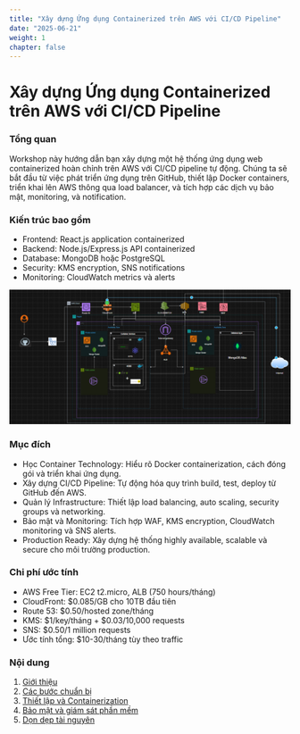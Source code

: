 ```yaml
---
title: "Xây dựng Ứng dụng Containerized trên AWS với CI/CD Pipeline"
date: "2025-06-21"
weight: 1
chapter: false
---
```


# Xây dựng Ứng dụng Containerized trên AWS với CI/CD Pipeline

### Tổng quan

Workshop này hướng dẫn bạn xây dựng một hệ thống ứng dụng web containerized hoàn chỉnh trên AWS với CI/CD pipeline tự động. Chúng ta sẽ bắt đầu từ việc phát triển ứng dụng trên GitHub, thiết lập Docker containers, triển khai lên AWS thông qua load balancer, và tích hợp các dịch vụ bảo mật, monitoring, và notification.

### Kiến trúc bao gồm

- Frontend: React.js application containerized
- Backend: Node.js/Express.js API containerized
- Database: MongoDB hoặc PostgreSQL
- Security: KMS encryption, SNS notifications
- Monitoring: CloudWatch metrics và alerts

![ConnectPrivate](/images/WorkShop_Architecture.png)

### Mục đích

- Học Container Technology: Hiểu rõ Docker containerization, cách đóng gói và triển khai ứng dụng.
- Xây dựng CI/CD Pipeline: Tự động hóa quy trình build, test, deploy từ GitHub đến AWS.
- Quản lý Infrastructure: Thiết lập load balancing, auto scaling, security groups và networking.
- Bảo mật và Monitoring: Tích hợp WAF, KMS encryption, CloudWatch monitoring và SNS alerts.
- Production Ready: Xây dựng hệ thống highly available, scalable và secure cho môi trường production.

### Chi phí ước tính

- AWS Free Tier: EC2 t2.micro, ALB (750 hours/tháng)
- CloudFront: $0.085/GB cho 10TB đầu tiên
- Route 53: $0.50/hosted zone/tháng
- KMS: $1/key/tháng + $0.03/10,000 requests
- SNS: $0.50/1 million requests
- Ước tính tổng: $10-30/tháng tùy theo traffic

### Nội dung

1.  [Giới thiệu](1-introduce/)
2.  [Các bước chuẩn bị](2-Prerequiste/)
3.  [Thiết lập và Containerization](3-Containerization/)
4.  [Bảo mật và giám sát phần mềm](4-Security&Monitoring/)
5.  [Dọn dẹp tài nguyên](5-cleanup/)
